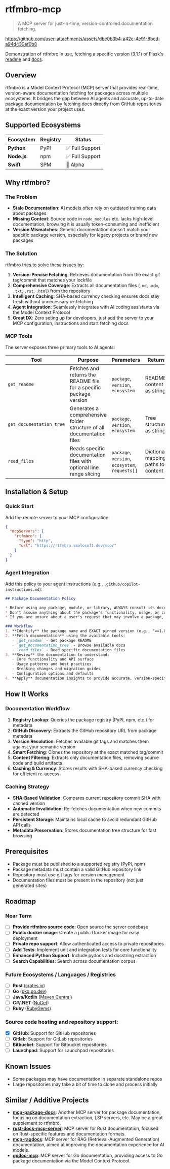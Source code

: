 # rtfmbro-mcp

> A MCP server for just-in-time, version-controlled documentation fetching.

https://github.com/user-attachments/assets/dbe0b3b4-a42c-4e91-8bcd-a94d430ef0b8

Demonstration of rtfmbro in use, fetching a specific version (3.1.1) of Flask's [readme](https://github.com/pallets/flask/blob/3.1.1/README.md) and [docs](https://github.com/pallets/flask/tree/3.1.1/docs).

## Overview

rtfmbro is a Model Context Protocol (MCP) server that provides real-time, version-aware documentation fetching for packages across multiple ecosystems. It bridges the gap between AI agents and accurate, up-to-date package documentation by fetching docs directly from GitHub repositories at the exact version your project uses.

## Supported Ecosystems

| Ecosystem | Registry | Status |
|-----------|----------|--------|
| **Python** | PyPI | ✅ Full Support |
| **Node.js** | npm | ✅ Full Support |
| **Swift** | SPM | 🚧 Alpha |

## Why rtfmbro?

### The Problem
- **Stale Documentation**: AI models often rely on outdated training data about packages
- **Missing Context**: Source code in `node_modules` etc. lacks high-level documentation, browsing it is usually token-consuming and inefficient
- **Version Mismatches**: Generic documentation doesn't match your specific package version, especially for legacy projects or brand new packages

### The Solution
rtfmbro tries to solve these issues by:

1. **Version-Precise Fetching**: Retrieves documentation from the exact git tag/commit that matches your lockfile
2. **Comprehensive Coverage**: Extracts all documentation files (`.md`, `.mdx`, `.txt`, `.rst`, `.html`) from the repository
3. **Intelligent Caching**: SHA-based currency checking ensures docs stay fresh without unnecessary re-fetching
4. **Agent Integration**: Seamlessly integrates with AI coding assistants via the Model Context Protocol
5. **Great DX**: Zero seting up for developers, just add the server to your MCP configuration, instructions and start fetching docs

### MCP Tools

The server exposes three primary tools to AI agents:

| Tool | Purpose | Parameters | Returns |
|------|---------|------------|---------|
| `get_readme` | Fetches and returns the README file for a specific package version | `package`, `version`, `ecosystem` | README content as string |
| `get_documentation_tree` | Generates a comprehensive folder structure of all documentation files | `package`, `version`, `ecosystem` | Tree structure as string |
| `read_files` | Reads specific documentation files with optional line range slicing | `package`, `version`, `ecosystem`, `requests[]` | Dictionary mapping paths to content |

## Installation & Setup

### Quick Start

Add the remote server to your MCP configuration:

```json
{
  "mcpServers": {
    "rtfmbro": {
      "type": "http", 
      "url": "https://rtfmbro.smolosoft.dev/mcp/"
    }
  }
}
```

### Agent Integration

Add this policy to your agent instructions (e.g., `.github/copilot-instructions.md`):

```markdown
## Package Documentation Policy

* Before using any package, module, or library, ALWAYS consult its documentation — your internal knowledge may be outdated and could cause errors or failures.
* Don't assume anything about the package's functionality, usage, or configuration without verifying it against the official documentation.
* If you are unsure about a user's request that may involve a package, module, or library, **ALWAYS** refer to the documentation first or ask the user to provide the package name and version.

### Workflow
1. **Identify** the package name and EXACT pinned version (e.g., "==1.0.5") from the project's lock file (uv.lock, package-lock.json, etc.)
2. **Fetch documentation** using the available tools:
   - `get_readme` - Get package README
   - `get_documentation_tree` - Browse available docs
   - `read_files` - Read specific documentation files
3. **Review** the documentation to understand:
   - Core functionality and API surface
   - Usage patterns and best practices  
   - Breaking changes and migration guides
   - Configuration options and defaults
4. **Apply** documentation insights to provide accurate, version-specific guidance
```

## How It Works

### Documentation Workflow

1. **Registry Lookup**: Queries the package registry (PyPI, npm, etc.) for metadata
2. **GitHub Discovery**: Extracts the GitHub repository URL from package metadata
3. **Version Resolution**: Fetches available git tags and matches them against your semantic version
4. **Smart Fetching**: Clones the repository at the exact matched tag/commit
5. **Content Filtering**: Extracts only documentation files, removing source code and build artifacts
6. **Caching & Currency**: Stores results with SHA-based currency checking for efficient re-access

### Caching Strategy

- **SHA-Based Validation**: Compares current repository commit SHA with cached version
- **Automatic Invalidation**: Re-fetches documentation when new commits are detected
- **Persistent Storage**: Maintains local cache to avoid redundant GitHub API calls
- **Metadata Preservation**: Stores documentation tree structure for fast browsing

## Prerequisites

- Package must be published to a supported registry (PyPI, npm)
- Package metadata must contain a valid GitHub repository link
- Repository must use git tags for version management
- Documentation files must be present in the repository (not just generated sites)

## Roadmap

### Near Term
- [ ] **Provide rtfmbro source code**: Open source the server codebase
- [ ] **Public docker image**: Create a public Docker image for easy deployment
- [ ] **Private repo support**: Allow authenticated access to private repositories
- [ ] **Add Tests**: Implement unit and integration tests for core functionality
- [ ] **Enhanced Python Support**: Include pydocs and docstring extraction
- [ ] **Search Capabilities**: Search across documentation corpus

### Future Ecosystems / Languages / Registries
- [ ] **Rust** ([crates.io](https://crates.io/))
- [ ] **Go** ([pkg.go.dev](https://pkg.go.dev/))
- [ ] **Java/Kotlin** ([Maven Central](https://central.sonatype.com/))
- [ ] **C#/.NET** ([NuGet](https://www.nuget.org/))
- [ ] **Ruby** ([RubyGems](https://rubygems.org/))

### Source code hosting and repository support:
- [x] **GitHub**: Support for GitHub repositories
- [ ] **Gitlab**: Support for GitLab repositories
- [ ] **Bitbucket**: Support for Bitbucket repositories
- [ ] **Launchpad**: Support for Launchpad repositories

## Known Issues

- Some packages may have documentation in separate standalone repos
- Large repositories may take a bit of time to clone and process initially

## Similar / Additive Projects

- **[mcp-package-docs](https://github.com/sammcj/mcp-package-docs)**: Another MCP server for package documentation, focusing on documentation extraction, LSP servers, etc. May be a great supplement to rtfmbro.
- **[rust-docs-mcp-server](https://github.com/Govcraft/rust-docs-mcp-server)**: MCP server for Rust documentation, focused on Rust-specific features and documentation formats.
- **[mcp-ragdocs](https://github.com/qpd-v/mcp-ragdocs)**: MCP server for RAG (Retrieval-Augmented Generation) documentation, aimed at improving the documentation experience for AI models.
- **[godoc-mcp](https://github.com/mrjoshuak/godoc-mcp)**: MCP server for Go documentation, providing access to Go package documentation via the Model Context Protocol.
